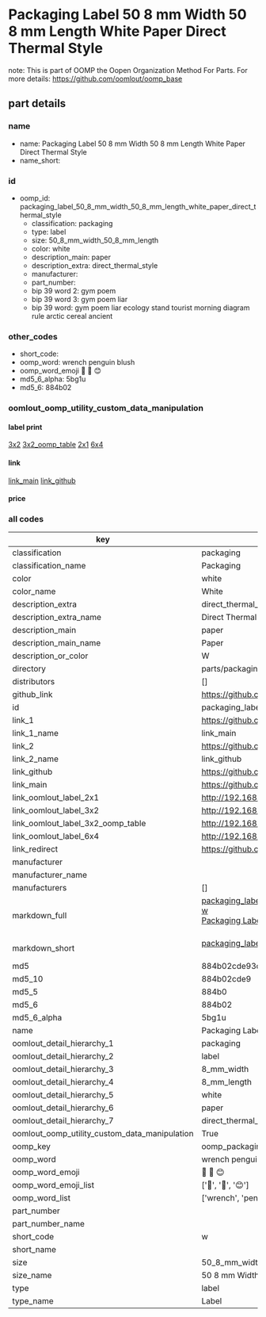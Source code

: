 # Packaging Label 50 8 mm Width 50 8 mm Length White Paper Direct Thermal Style  

note: This is part of OOMP the Oopen Organization Method For Parts. For more details: https://github.com/oomlout/oomp_base

##  part details
  







### name
* name: Packaging Label 50 8 mm Width 50 8 mm Length White Paper Direct Thermal Style
* name_short: 
### id
* oomp_id: packaging_label_50_8_mm_width_50_8_mm_length_white_paper_direct_thermal_style
  * classification: packaging
  * type: label
  * size: 50_8_mm_width_50_8_mm_length
  * color: white
  * description_main: paper
  * description_extra: direct_thermal_style
  * manufacturer: 
  * part_number: 
  * bip 39 word 2: gym poem
  * bip 39 word 3: gym poem liar
  * bip 39 word: gym poem liar ecology stand tourist morning diagram rule arctic cereal ancient

### other_codes
* short_code: 
* oomp_word: wrench penguin blush
* oomp_word_emoji :wrench: :penguin: :blush:
* md5_6_alpha: 5bg1u
* md5_6: 884b02






### oomlout_oomp_utility_custom_data_manipulation
#### label print
[3x2](http://192.168.1.245:1112/?label=oomp%205bg1u)
[3x2_oomp_table](http://192.168.1.108:1112/?label=oomp%205bg1u)
[2x1](http://192.168.1.242:1112/?label=oomp%205bg1u)
[6x4](http://192.168.1.55:1112/?label=oomp%205bg1u)    

#### link

[link_main](https://github.com/oomlout/oomlout_oomp_version_1_messy/tree/main/parts/packaging_label_50_8_mm_width_50_8_mm_length_white_paper_direct_thermal_style) [link_github](https://github.com/oomlout/oomlout_oomp_version_1_messy/tree/main/parts/packaging_label_50_8_mm_width_50_8_mm_length_white_paper_direct_thermal_style)                             

#### price







### all codes 
| key | value |  
| --- | --- |  
| classification | packaging |  
| classification_name | Packaging |  
| color | white |  
| color_name | White |  
| description_extra | direct_thermal_style |  
| description_extra_name | Direct Thermal Style |  
| description_main | paper |  
| description_main_name | Paper |  
| description_or_color | W  |  
| directory | parts/packaging_label_50_8_mm_width_50_8_mm_length_white_paper_direct_thermal_style |  
| distributors | [] |  
| github_link | https://github.com/oomlout/oomlout_oomp_part_src/tree/main/parts/packaging_label_50_8_mm_width_50_8_mm_length_white_paper_direct_thermal_style |  
| id | packaging_label_50_8_mm_width_50_8_mm_length_white_paper_direct_thermal_style |  
| link_1 | https://github.com/oomlout/oomlout_oomp_version_1_messy/tree/main/parts/packaging_label_50_8_mm_width_50_8_mm_length_white_paper_direct_thermal_style |  
| link_1_name | link_main |  
| link_2 | https://github.com/oomlout/oomlout_oomp_version_1_messy/tree/main/parts/packaging_label_50_8_mm_width_50_8_mm_length_white_paper_direct_thermal_style |  
| link_2_name | link_github |  
| link_github | https://github.com/oomlout/oomlout_oomp_version_1_messy/tree/main/parts/packaging_label_50_8_mm_width_50_8_mm_length_white_paper_direct_thermal_style |  
| link_main | https://github.com/oomlout/oomlout_oomp_version_1_messy/tree/main/parts/packaging_label_50_8_mm_width_50_8_mm_length_white_paper_direct_thermal_style |  
| link_oomlout_label_2x1 | http://192.168.1.242:1112/?label=oomp%205bg1u |  
| link_oomlout_label_3x2 | http://192.168.1.245:1112/?label=oomp%205bg1u |  
| link_oomlout_label_3x2_oomp_table | http://192.168.1.108:1112/?label=oomp%205bg1u |  
| link_oomlout_label_6x4 | http://192.168.1.55:1112/?label=oomp%205bg1u |  
| link_redirect | https://github.com/oomlout/oomlout_oomp_version_1_messy/tree/main/parts/packaging_label_50_8_mm_width_50_8_mm_length_white_paper_direct_thermal_style |  
| manufacturer |  |  
| manufacturer_name |  |  
| manufacturers | [] |  
| markdown_full | [packaging_label_50_8_mm_width_50_8_mm_length_white_paper_direct_thermal_style](none)<br>[w](none)<br>[Packaging Label 50 8 Mm Width 50 8 Mm Length White Paper Direct Thermal Style](none)<br><br> |  
| markdown_short | [packaging_label_50_8_mm_width_50_8_mm_length_white_paper_direct_thermal_style](none)<br><br> |  
| md5 | 884b02cde93cf1ff97ea446101a9c340 |  
| md5_10 | 884b02cde9 |  
| md5_5 | 884b0 |  
| md5_6 | 884b02 |  
| md5_6_alpha | 5bg1u |  
| name | Packaging Label 50 8 mm Width 50 8 mm Length White Paper Direct Thermal Style |  
| oomlout_detail_hierarchy_1 | packaging |  
| oomlout_detail_hierarchy_2 | label |  
| oomlout_detail_hierarchy_3 | 8_mm_width |  
| oomlout_detail_hierarchy_4 | 8_mm_length |  
| oomlout_detail_hierarchy_5 | white |  
| oomlout_detail_hierarchy_6 | paper |  
| oomlout_detail_hierarchy_7 | direct_thermal_style |  
| oomlout_oomp_utility_custom_data_manipulation | True |  
| oomp_key | oomp_packaging_label_50_8_mm_width_50_8_mm_length_white_paper_direct_thermal_style |  
| oomp_word | wrench penguin blush |  
| oomp_word_emoji | :wrench: :penguin: :blush: |  
| oomp_word_emoji_list | [':wrench:', ':penguin:', ':blush:'] |  
| oomp_word_list | ['wrench', 'penguin', 'blush'] |  
| part_number |  |  
| part_number_name |  |  
| short_code | w |  
| short_name |  |  
| size | 50_8_mm_width_50_8_mm_length |  
| size_name | 50 8 mm Width 50 8 mm Length |  
| type | label |  
| type_name | Label |  
